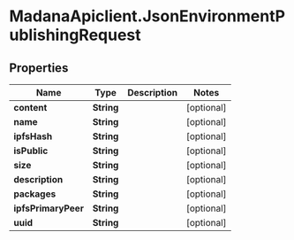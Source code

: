 # MadanaApiclient.JsonEnvironmentPublishingRequest

## Properties

Name | Type | Description | Notes
------------ | ------------- | ------------- | -------------
**content** | **String** |  | [optional] 
**name** | **String** |  | [optional] 
**ipfsHash** | **String** |  | [optional] 
**isPublic** | **String** |  | [optional] 
**size** | **String** |  | [optional] 
**description** | **String** |  | [optional] 
**packages** | **String** |  | [optional] 
**ipfsPrimaryPeer** | **String** |  | [optional] 
**uuid** | **String** |  | [optional] 


